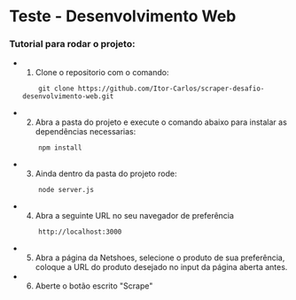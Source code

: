 # Teste - Desenvolvimento Web

### Tutorial para rodar o projeto:
 - 1) Clone o repositorio com o comando:
    ```
        git clone https://github.com/Itor-Carlos/scraper-desafio-desenvolvimento-web.git
    ```
 - 2) Abra a pasta do projeto e execute o comando abaixo para instalar as dependências necessarias:
    ```
        npm install
    ```
 - 3) Ainda dentro da pasta do projeto rode:
    ```
        node server.js
    ```
 - 4) Abra a seguinte URL no seu navegador de preferência
    ```
        http://localhost:3000
    ```
 - 5) Abra a página da Netshoes, selecione o produto de sua preferência, coloque a URL do produto desejado no input da página aberta antes.
 - 6) Aberte o botão escrito "Scrape"